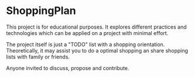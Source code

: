 # ShoppingPlan

This project is for educational purposes.
It explores different practices and technologies which can be applied on a project with minimal effort.

The project itself is just a "TODO" list with a shopping orientation. 
Theoretically, it may assist you to do a optimal shopping an share shopping lists with family or friends.

Anyone invited to discuss, propose and contribute.


